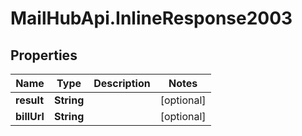 # MailHubApi.InlineResponse2003

## Properties

Name | Type | Description | Notes
------------ | ------------- | ------------- | -------------
**result** | **String** |  | [optional] 
**billUrl** | **String** |  | [optional] 


